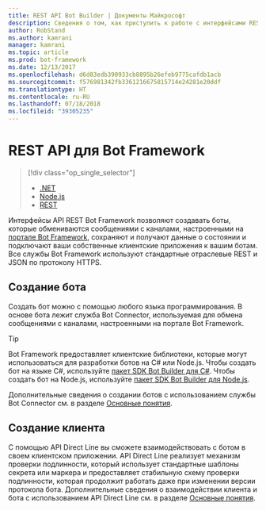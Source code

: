 ```yaml
---
title: REST API Bot Builder | Документы Майкрософт
description: Сведения о том, как приступить к работе с интерфейсами REST API Bot Framework, которые можно использовать для создания ботов и клиентов, подключающихся к ботам.
author: RobStand
ms.author: kamrani
manager: kamrani
ms.topic: article
ms.prod: bot-framework
ms.date: 12/13/2017
ms.openlocfilehash: d6d83edb390933cb8895b26efeb9775cafdb1acb
ms.sourcegitcommit: f576981342fb3361216675815714e24281e20ddf
ms.translationtype: HT
ms.contentlocale: ru-RU
ms.lasthandoff: 07/18/2018
ms.locfileid: "39305235"
---
```

# <a name="bot-framework-rest-apis"></a>REST API для Bot Framework
> [!div class="op_single_selector"]
> - [.NET](../dotnet/bot-builder-dotnet-overview.md)
> - [Node.js](../nodejs/bot-builder-nodejs-overview.md)
> - [REST](../rest-api/bot-framework-rest-overview.md)

Интерфейсы API REST Bot Framework позволяют создавать боты, которые обмениваются сообщениями с каналами, настроенными на <a href="https://dev.botframework.com/" target="_blank">портале Bot Framework</a>, сохраняют и получают данные о состоянии и подключают ваши собственные клиентские приложения к вашим ботам. Все службы Bot Framework используют стандартные отраслевые REST и JSON по протоколу HTTPS.

## <a name="build-a-bot"></a>Создание бота

Создать бот можно с помощью любого языка программирования. В основе бота лежит служба Bot Connector, используемая для обмена сообщениями с каналами, настроенными на портале Bot Framework. 

> [!TIP]
> Bot Framework предоставляет клиентские библиотеки, которые могут использоваться для разработки ботов на C# или Node.js. Чтобы создать бот на языке C#, используйте [пакет SDK Bot Builder для C#](../dotnet/bot-builder-dotnet-overview.md). Чтобы создать бот на Node.js, используйте [пакет SDK Bot Builder для Node.js](../nodejs/index.md). 

Дополнительные сведения о создании ботов с использованием службы Bot Connector см. в разделе [Основные понятия](bot-framework-rest-connector-concepts.md).

## <a name="build-a-client"></a>Создание клиента

C помощью API Direct Line вы сможете взаимодействовать с ботом в своем клиентском приложении. API Direct Line реализует механизм проверки подлинности, который использует стандартные шаблоны секрета или маркера и предоставляет стабильную схему проверки подлинности, которая продолжит работать даже при изменении версии протокола бота. Дополнительные сведения о взаимодействии клиента и бота с использованием API Direct Line см. в разделе [Основные понятия](bot-framework-rest-direct-line-3-0-concepts.md). 